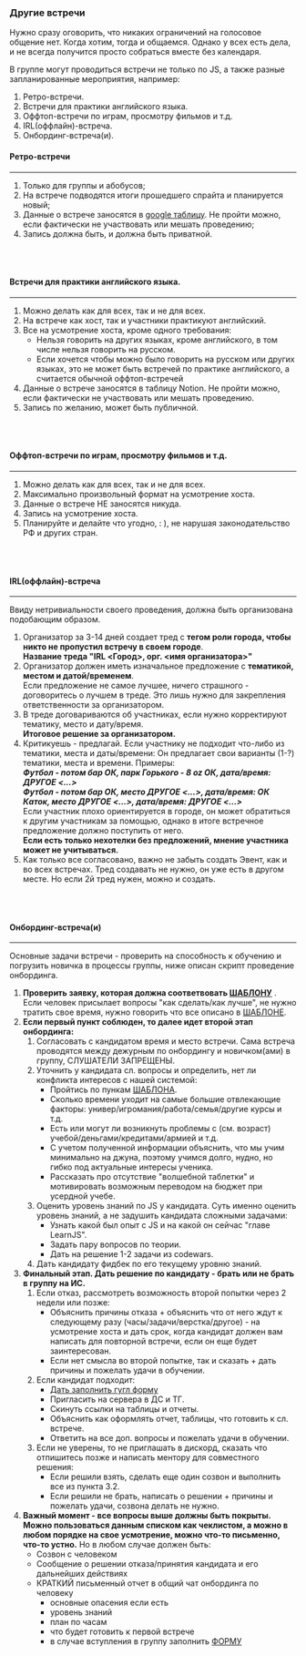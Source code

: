 ### Другие встречи

Нужно сразу оговорить, что никаких ограничений на голосовое общение нет.
Когда хотим, тогда и общаемся. Однако у всех есть дела,
и не всегда получится просто собраться вместе без календаря.

В группе могут проводиться встречи не только по JS,
а также разные запланированные мероприятия, например:

1. Ретро-встречи.
2. Встречи для практики английского языка.
3. Оффтоп-встречи по играм, просмотру фильмов и т.д.
4. IRL(оффлайн)-встреча.
5. Онбординг-встреча(и).

#### Ретро-встречи
---
1. Только для группы и абобусов;
2. На встрече подводятся итоги прошедшего спрайта и планируется новый;
3. Данные о встрече заносятся в [google таблицу](https://docs.google.com/spreadsheets/d/1glsNm6TBWLS1z2O0vnukydNKmYqjd6Kr3-YF5yncZXk).
   Не пройти можно, если фактически не участвовать или мешать проведению;
4. Запись должна быть, и должна быть приватной.
<br/>
<br/>

#### Встречи для практики английского языка.
---
1. Можно делать как для всех, так и не для всех.
2. На встрече как хост, так и участники практикуют английский.
3. Все на усмотрение хоста, кроме одного требования:
   - Нельзя говорить на других языках, кроме английского, в том числе нельзя говорить на русском.
   - Если хочется чтобы можно было говорить на русском или других языках, это не может быть
     встречей по практике английского, а считается обычной оффтоп-встречей
4. Данные о встрече заносятся в таблицу Notion.
   Не пройти можно, если фактически не участвовать или мешать проведению.
5. Запись по желанию, может быть публичной.
<br/>
<br/>

#### Оффтоп-встречи по играм, просмотру фильмов и т.д.
---
1. Можно делать как для всех, так и не для всех.
2. Максимально произвольный формат на усмотрение хоста.
3. Данные о встрече НЕ заносятся никуда.
4. Запись на усмотрение хоста.
5. Планируйте и делайте что угодно, : ), не нарушая законодательство РФ и других стран.
<br/>
<br/>

#### IRL(оффлайн)-встреча
---
Ввиду нетривиальности своего проведения, должна быть организована подобающим образом.
1. Организатор за 3-14 дней создает тред с **тегом роли города, чтобы никто не пропустил встречу в своем городе**.  
   **Название треда "IRL <Город>, орг. <имя организатора>"**
2. Организатор должен иметь изначальное предложение с **тематикой, местом и датой/временем**.  
   Если предложение не самое лучшее, ничего страшного - договоритесь о лучшем в треде.
   Это лишь нужно для закрепления ответственности за организатором.
3. В треде договариваются об участниках, если нужно корректируют тематику, место и дату/время.  
   **Итоговое решение за организатором.**
4. Критикуешь - предлагай.
   Если участнику не подходит что-либо из тематики, места и даты/времени:
   Он предлагает свои варианты (1-?) тематики, места и времени. Примеры:  
   ___Футбол - потом бар ОК, парк Горького - 8 oz ОК, дата/время: ДРУГОЕ <...>___  
   ___Футбол - потом бар ОК, место ДРУГОЕ <...>, дата/время: ОК___  
   ___Каток, место ДРУГОЕ <...>, дата/время: ДРУГОЕ <...>___  
   Если участник плохо ориентируется в городе, он может обратиться к другим участникам за помощью,
   однако в итоге встречное предложение должно поступить от него.  
   **Если есть только нехотелки без предложений, мнение участника может не учитываться.**
5. Как только все согласовано, важно не забыть создать Эвент, как и во всех встречах.
   Тред создавать не нужно, он уже есть в другом месте. Но если 2й тред нужен, можно и создать.
<br/>
<br/>

#### Онбординг-встреча(и)
---
Основные задачи встречи - проверить на способность к обучению и погрузить новичка в процессы группы, ниже описан скрипт проведение онбординга.

1. **Проверить заявку, которая должна соответвовать [ШАБЛОНУ](https://www.notion.so/da07f8aa04e3491fbd1b7561daab2641)** .
	Если человек присылает вопросы "как сделать/как лучше", не нужно тратить свое время, нужно говорить что все описано в [ШАБЛОНЕ](https://www.notion.so/da07f8aa04e3491fbd1b7561daab2641).
2. **Если первый пункт соблюден, то далее идет второй этап онбординга:** 
	1. Согласовать с кандидатом время и место встречи. Сама встреча проводятся между дежурным по онбордингу и новичком(ами) в группу, СЛУШАТЕЛИ ЗАПРЕЩЕНЫ.
	2. Уточнить у кандидата сл. вопросы и определить, нет ли конфликта интересов с нашей системой:
	      - Пройтись по пункам [ШАБЛОНА](https://www.notion.so/da07f8aa04e3491fbd1b7561daab2641).
	      - Сколько времени уходит на самые большие отвлекающие факторы: универ/игромания/работа/семья/другие курсы и т.д.
	      - Есть или могут ли возникнуть проблемы с (см. возраст) учебой/деньгами/кредитами/армией и т.д.
	      - С учетом полученной информации объяснить, что мы учим минимально на джуна, поэтому учимся долго, нудно, но гибко под актуальные интересы ученика.
	      - Рассказать про отсутствие "волшебной таблетки" и мотивировать возможным переводом на бюджет при усердной учебе.
	3. Оценить уровень знаний по JS у кандидата. Суть именно оценить уровень знаний, а не задушить кандидата сложными задачами:
		- Узнать какой был опыт с JS и на какой он сейчас "главе LearnJS".
		- Задать пару вопросов по теории.
		- Дать на решение 1-2 задачи из codewars.
	4. Дать кандидату фидбек по его текущему уровню знаний.
3. **Финальный этап. Дать решение по кандидату - брать или не брать в группу на ИС.**
	1. Если отказ, рассмотреть возможность второй попытки через 2 недели или позже:
		- Объяснить причины отказа + объяснить что от него ждут к следующему разу
	          (часы/задачи/верстка/другое) - на усмотрение хоста и дать срок, когда кандидат должен вам написать для повторной встречи, если он еще будет заинтересован.
		- Если нет смысла во второй попытке, так и сказать + дать причины и пожелать удачи в обучении.
	2. Если кандидат подходит:
		- [Дать заполнить гугл форму](https://forms.gle/fhGJX8Jo5nnx9pD39)
		- Пригласить на сервера в ДС и ТГ.
		- Скинуть ссылки на таблицы и отчеты.
		- Объяснить как оформлять отчет, таблицы, что готовить к сл. встрече.
		- Ответить на все доп. вопросы и пожелать удачи в обучении. 
	3. Если не уверены, то не приглашать в дискорд, сказать что отпишитесь позже и написать ментору для совместного решения:
		- Если решили взять, сделать еще один созвон и выполнить все из пункта 3.2.
		- Если решили не брать, написать о решении + причины и пожелать удачи, созвона делать не нужно.
4. **Важный момент - все вопросы выше должны быть покрыты. Можно пользоваться данным списком как чеклистом, а можно в любом порядке на свое усмотрение, можно что-то письменно, что-то устно.**
	Но в любом случае должен быть:
	- Созвон с человеком
	- Сообщение о решении отказа/принятия кандидата и его дальнейших действиях
	- КРАТКИЙ письменный отчет в общий чат онбординга по человеку
		- основные опасения если есть 
		- уровень знаний
		- план по часам
		- что будет готовить к первой встрече
		- в случае вступления в группу заполнить [ФОРМУ](https://forms.gle/fhGJX8Jo5nnx9pD39)
